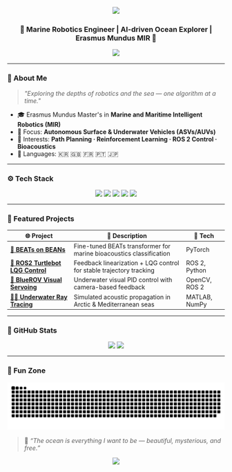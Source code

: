 <!-- 🌊 헤더 (파도 애니메이션) -->
<p align="center">
  <img src="https://capsule-render.vercel.app/api?type=waving&color=0:001F3F,100:0077B6&height=120&section=header&text=🌊%20Welcome%20aboard,%20I'm%20Hyejoo!%20🌊&fontSize=28&fontColor=FFFFFF&animation=twinkling" />
</p>

<h3 align="center">🌌 Marine Robotics Engineer | AI-driven Ocean Explorer | Erasmus Mundus MIR 🌌</h3>

<p align="center">
  <img src="https://readme-typing-svg.herokuapp.com?font=Fira+Code&pause=1000&color=00B4D8&width=550&lines=🤖+Exploring+AI-driven+Autonomy+for+Marine+Robots;🌊+Designing+Intelligent+Paths+for+the+Blue+Planet;🐋+Merging+Ocean+Science+and+Control+Theory+💡" />
</p>

---

### 🐚 About Me
> _"Exploring the depths of robotics and the sea — one algorithm at a time."_  

- 🎓 Erasmus Mundus Master's in **Marine and Maritime Intelligent Robotics (MIR)**  
- 🧭 Focus: **Autonomous Surface & Underwater Vehicles (ASVs/AUVs)**  
- 🧠 Interests: **Path Planning · Reinforcement Learning · ROS 2 Control · Bioacoustics**  
- 💬 Languages: 🇰🇷 🇬🇧 🇫🇷 🇵🇹 🇯🇵  

---

### ⚙️ Tech Stack
<p align="center">
  <img src="https://img.shields.io/badge/Python-003366?style=for-the-badge&logo=python&logoColor=white"/>
  <img src="https://img.shields.io/badge/ROS2-0077B6?style=for-the-badge&logo=ros&logoColor=white"/>
  <img src="https://img.shields.io/badge/MATLAB-005F73?style=for-the-badge&logo=mathworks&logoColor=white"/>
  <img src="https://img.shields.io/badge/C++-0A9396?style=for-the-badge&logo=cplusplus&logoColor=white"/>
  <img src="https://img.shields.io/badge/Linux-001F3F?style=for-the-badge&logo=linux&logoColor=white"/>
</p>

---

### 🌊 Featured Projects

| 🌐 Project | 📖 Description | 🧰 Tech |
|-------------|----------------|----------|
| [🐋 **BEATs on BEANs**](https://github.com/S1194789/AI-Project-2---BEATs-on-BEANs) | Fine-tuned BEATs transformer for marine bioacoustics classification | PyTorch |
| [🤖 **ROS2 Turtlebot LQG Control**](https://github.com/S1194789/Ros2_Turtlebot_Project) | Feedback linearization + LQG control for stable trajectory tracking | ROS 2, Python |
| [🔭 **BlueROV Visual Servoing**](https://github.com/S1194789/Visual-Servoing-with-BlueROV) | Underwater visual PID control with camera-based feedback | OpenCV, ROS 2 |
| [🧜‍♀️ **Underwater Ray Tracing**](https://github.com/S1194789/Underwater_Acoustic_Ray_tracing) | Simulated acoustic propagation in Arctic & Mediterranean seas | MATLAB, NumPy |

---

### 🪸 GitHub Stats
<p align="center">
  <img src="https://github-readme-stats.vercel.app/api?username=S1194789&show_icons=true&theme=blue_navy&hide_border=true&title_color=00B4D8&icon_color=00B4D8" height="150"/>
  <img src="https://github-readme-streak-stats.herokuapp.com?user=S1194789&theme=blue-navy&hide_border=true&background=0D1117&fire=00B4D8&ring=00B4D8&currStreakLabel=00B4D8" height="150"/>
</p>

---

### 🐠 Fun Zone
<p align="center">
  <img src="https://github.com/Platane/snk/raw/output/github-contribution-grid-snake.svg" alt="snake eating commits" />
</p>

> 🐚 _“The ocean is everything I want to be — beautiful, mysterious, and free.”_  

<p align="center">
  <img src="https://capsule-render.vercel.app/api?type=waving&color=0:0077B6,100:001F3F&height=120&section=footer" />
</p>
